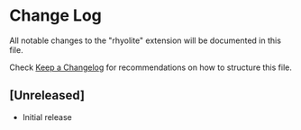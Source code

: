 # Change Log

All notable changes to the "rhyolite" extension will be documented in this file.

Check [Keep a Changelog](http://keepachangelog.com/) for recommendations on how to structure this file.

## [Unreleased]

- Initial release